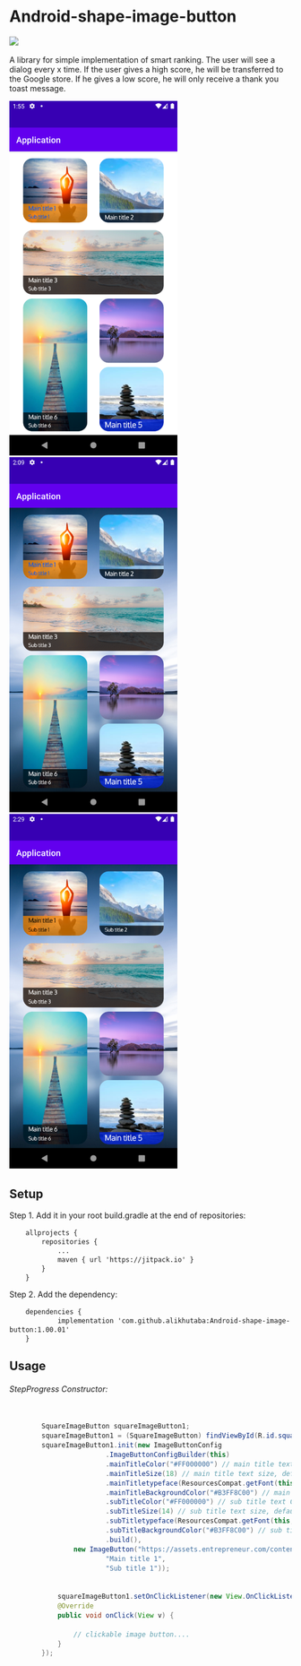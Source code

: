 # Android-shape-image-button

[![](https://jitpack.io/v/alikhutaba/Android-shape-image-button.svg)](https://jitpack.io/#alikhutaba/Android-shape-image-button)



A library for simple implementation of smart ranking.
The user will see a dialog every x time.
If the user gives a high score, he will be transferred to the Google store. If he gives a low score, he will only receive a thank you toast message.


<img src="https://github.com/alikhutaba/Android-shape-image-button/blob/master/app/src/main/res/drawable/Screenshot_1.png?raw=true" width="300" high="450">
<img src="https://github.com/alikhutaba/Android-shape-image-button/blob/master/app/src/main/res/drawable/Screenshot_2.png?raw=true" width="300" high="450">
<img src="https://github.com/alikhutaba/Android-shape-image-button/blob/master/app/src/main/res/drawable/Screenshot_3.png?raw=true" width="300" high="450">


## Setup
Step 1. Add it in your root build.gradle at the end of repositories:
```
	allprojects {
		repositories {
			...
			maven { url 'https://jitpack.io' }
		}
	}
```

Step 2. Add the dependency:

```
	dependencies {
	        implementation 'com.github.alikhutaba:Android-shape-image-button:1.00.01'
	}
```
## Usage

###### StepProgress Constructor:
```java

        SquareImageButton squareImageButton1;
        squareImageButton1 = (SquareImageButton) findViewById(R.id.squareimagebutton1);
        squareImageButton1.init(new ImageButtonConfig
                        .ImageButtonConfigBuilder(this)
                        .mainTitleColor("#FF000000") // main title text Color in Hex, default white (Hex:#FFFFFF").
                        .mainTitleSize(18) // main title text size, default 18 sp.
                        .mainTitletypeface(ResourcesCompat.getFont(this, R.font.alegreya_sans_sc_medium)) // main title font typeface, default font oxygen_light.
                        .mainTitleBackgroundColor("#B3FF8C00") // main title Background color in Hex, default Transparent black(Hex:#B3000000).
                        .subTitleColor("#FF000000") // sub title text Color in Hex, default white (Hex:#FFFFFF").
                        .subTitleSize(14) // sub title text size, default 14 sp.
                        .subTitletypeface(ResourcesCompat.getFont(this, R.font.alegreya_sans_sc_medium)) // sub title font typeface, default font oxygen_light.
                        .subTitleBackgroundColor("#B3FF8C00") // sub title Background color in Hex, default Transparent black(Hex:#B3000000).
                        .build(),
                new ImageButton("https://assets.entrepreneur.com/content/3x2/2000/20150824181921-meditate-yoga-relax-calm-zen.jpeg",
                        "Main title 1",
                        "Sub title 1"));
                        
                        
            squareImageButton1.setOnClickListener(new View.OnClickListener() {
            @Override
            public void onClick(View v) {

                // clickable image button....
            }
        });
